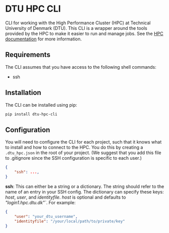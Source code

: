 # DTU HPC CLI
CLI for working with the High Performance Cluster (HPC) at Technical University of Denmark (DTU). This CLI is a wrapper around the tools provided by the HPC to make it easier to run and manage jobs. See the [HPC documentation](https://www.hpc.dtu.dk) for more information.

## Requirements

The CLI assumes that you have access to the following shell commands:

* ssh

## Installation

The CLI can be installed using pip:

``` sh
pip install dtu-hpc-cli
```

## Configuration

You will need to configure the CLI for each project, such that it knows what to install and how to connect to the HPC. You do this by creating a `.dtu_hpc.json` in the root of your project. (We suggest that you add this file to .gitignore since the SSH configuration is specific to each user.)

``` json
{
    "ssh": ...,
}
```

**ssh**: This can either be a string or a dictionary. The string should refer to the name of an entry in your SSH config. The dictionary can specify these keys: *host*, *user*, and *identityfile*. *host* is optional and defaults to *"login1.hpc.dtu.dk"`*. For example:

``` json
{
    "user": "your_dtu_username",
    "identityfile": "/your/local/path/to/private/key"
}
```